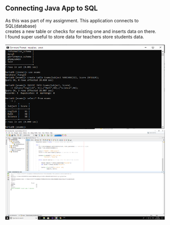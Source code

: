 <!DOCTYPE html>
<html>
<head>
</head>
<body>

<h2>Connecting Java App to SQL</h2>

<div>
As this was part of my assignment. This application connects to SQL(database)<br>
creates a new table or checks for existing one and inserts data on there.<br>
I found super useful to store data for teachers store students data.<br>
  <br>
</div>
<img src="shot/1.png" alt="Screenshot">
<img src="shot/2.png" alt="Screenshot2">
</body>
</html>
